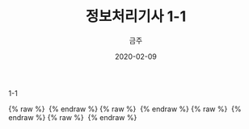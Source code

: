 ﻿---
title : "정보처리기사 1-1"
author : "금주"
#categories : - Study
date: "2020-02-09"
---

1-1


{% raw %} <img src="https://bcloved.github.io/assets/images/202002091-1/1.png" alt=""> {% endraw %}
{% raw %} <img src="https://bcloved.github.io/assets/images/202002091-1/2.png" alt=""> {% endraw %}
{% raw %} <img src="https://bcloved.github.io/assets/images/202002091-1/3.png" alt=""> {% endraw %}
{% raw %} <img src="https://bcloved.github.io/assets/images/202002091-1/4.png" alt=""> {% endraw %}


